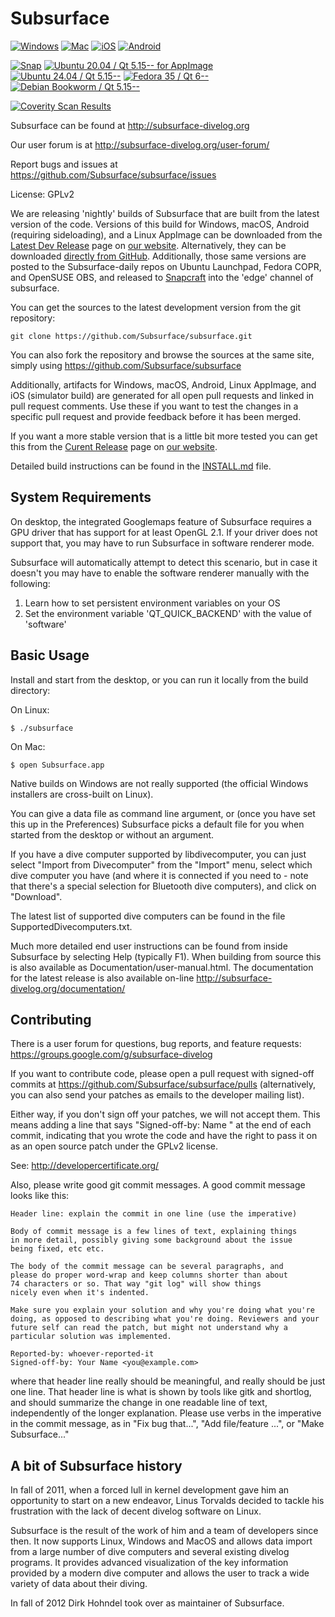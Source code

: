 # Subsurface

[![Windows](https://github.com/subsurface/subsurface/actions/workflows/windows.yml/badge.svg)](https://github.com/subsurface/subsurface/actions/workflows/windows.yml)
[![Mac](https://github.com/subsurface/subsurface/actions/workflows/mac.yml/badge.svg)](https://github.com/subsurface/subsurface/actions/workflows/mac.yml)
[![iOS](https://github.com/subsurface/subsurface/actions/workflows/ios.yml/badge.svg)](https://github.com/subsurface/subsurface/actions/workflows/ios.yml)
[![Android](https://github.com/subsurface/subsurface/actions/workflows/android.yml/badge.svg)](https://github.com/subsurface/subsurface/actions/workflows/android.yml)

[![Snap](https://github.com/subsurface/subsurface/actions/workflows/linux-snap.yml/badge.svg)](https://github.com/subsurface/subsurface/actions/workflows/linux-snap.yml)
[![Ubuntu 20.04 / Qt 5.15-- for AppImage](https://github.com/subsurface/subsurface/actions/workflows/linux-ubuntu-20.04-qt5-appimage.yml/badge.svg)](https://github.com/subsurface/subsurface/actions/workflows/linux-ubuntu-20.04-qt5-appimage.yml)
[![Ubuntu 24.04 / Qt 5.15--](https://github.com/subsurface/subsurface/actions/workflows/linux-ubuntu-24.04-qt5.yml/badge.svg)](https://github.com/subsurface/subsurface/actions/workflows/linux-ubuntu-24.04-qt5.yml)
[![Fedora 35 / Qt 6--](https://github.com/subsurface/subsurface/actions/workflows/linux-fedora-35-qt6.yml/badge.svg)](https://github.com/subsurface/subsurface/actions/workflows/linux-fedora-35-qt6.yml)
[![Debian Bookworm / Qt 5.15--](https://github.com/subsurface/subsurface/actions/workflows/linux-debian-bookworm-5.15.yml/badge.svg)](https://github.com/subsurface/subsurface/actions/workflows/linux-debian-bookworm-5.15.yml)

[![Coverity Scan Results](https://scan.coverity.com/projects/14405/badge.svg)](https://scan.coverity.com/projects/subsurface-divelog-subsurface)

Subsurface can be found at http://subsurface-divelog.org

Our user forum is at http://subsurface-divelog.org/user-forum/

Report bugs and issues at https://github.com/Subsurface/subsurface/issues

License: GPLv2

We are releasing 'nightly' builds of Subsurface that are built from the latest version of the code. Versions of this build for Windows, macOS, Android (requiring sideloading), and a Linux AppImage can be downloaded from the [Latest Dev Release](https://www.subsurface-divelog.org/latest-release/) page on [our website](https://www.subsurface-divelog.org/). Alternatively, they can be downloaded [directly from GitHub](https://github.com/subsurface/nightly-builds/releases). Additionally, those same versions are
posted to the Subsurface-daily repos on Ubuntu Launchpad, Fedora COPR, and
OpenSUSE OBS, and released to [Snapcraft](https://snapcraft.io/subsurface) into the 'edge' channel of subsurface.

You can get the sources to the latest development version from the git
repository:

```
git clone https://github.com/Subsurface/subsurface.git
```

You can also fork the repository and browse the sources at the same site,
simply using https://github.com/Subsurface/subsurface

Additionally, artifacts for Windows, macOS, Android, Linux AppImage, and iOS (simulator build) are generated for all open pull requests and linked in pull request comments. Use these if you want to test the changes in a specific pull request and provide feedback before it has been merged.

If you want a more stable version that is a little bit more tested you can get this from the [Curent Release](https://www.subsurface-divelog.org/current-release/) page on [our website](https://www.subsurface-divelog.org/).

Detailed build instructions can be found in the [INSTALL.md](/INSTALL.md) file.

## System Requirements

On desktop, the integrated Googlemaps feature of Subsurface requires a GPU
driver that has support for at least OpenGL 2.1. If your driver does not
support that, you may have to run Subsurface in software renderer mode.

Subsurface will automatically attempt to detect this scenario, but in case
it doesn't you may have to enable the software renderer manually with
the following:
1) Learn how to set persistent environment variables on your OS
2) Set the environment variable 'QT_QUICK_BACKEND' with the value of 'software'

## Basic Usage

Install and start from the desktop, or you can run it locally from the
build directory:

On Linux:

```
$ ./subsurface
```

On Mac:

```
$ open Subsurface.app
```

Native builds on Windows are not really supported (the official Windows
installers are cross-built on Linux).

You can give a data file as command line argument, or (once you have
set this up in the Preferences) Subsurface picks a default file for
you when started from the desktop or without an argument.

If you have a dive computer supported by libdivecomputer, you can just
select "Import from Divecomputer" from the "Import" menu, select which
dive computer you have (and where it is connected if you need to - note
that there's a special selection for Bluetooth dive computers), and click
on "Download".

The latest list of supported dive computers can be found in the file
SupportedDivecomputers.txt.

Much more detailed end user instructions can be found from inside
Subsurface by selecting Help (typically F1). When building from source
this is also available as Documentation/user-manual.html. The
documentation for the latest release is also available on-line
http://subsurface-divelog.org/documentation/

## Contributing

There is a user forum for questions, bug reports, and feature requests:
https://groups.google.com/g/subsurface-divelog

If you want to contribute code, please open a pull request with signed-off
commits at https://github.com/Subsurface/subsurface/pulls
(alternatively, you can also send your patches as emails to the developer
mailing list).

Either way, if you don't sign off your patches, we will not accept them.
This means adding a line that says "Signed-off-by: Name <email>" at the
end of each commit, indicating that you wrote the code and have the right
to pass it on as an open source patch under the GPLv2 license.

See: http://developercertificate.org/

Also, please write good git commit messages.  A good commit message
looks like this:

```
Header line: explain the commit in one line (use the imperative)

Body of commit message is a few lines of text, explaining things
in more detail, possibly giving some background about the issue
being fixed, etc etc.

The body of the commit message can be several paragraphs, and
please do proper word-wrap and keep columns shorter than about
74 characters or so. That way "git log" will show things
nicely even when it's indented.

Make sure you explain your solution and why you're doing what you're
doing, as opposed to describing what you're doing. Reviewers and your
future self can read the patch, but might not understand why a
particular solution was implemented.

Reported-by: whoever-reported-it
Signed-off-by: Your Name <you@example.com>
```

where that header line really should be meaningful, and really should be
just one line.  That header line is what is shown by tools like gitk and
shortlog, and should summarize the change in one readable line of text,
independently of the longer explanation. Please use verbs in the
imperative in the commit message, as in "Fix bug that...", "Add
file/feature ...", or "Make Subsurface..."

## A bit of Subsurface history

In fall of 2011, when a forced lull in kernel development gave him an
opportunity to start on a new endeavor, Linus Torvalds decided to tackle
his frustration with the lack of decent divelog software on Linux.

Subsurface is the result of the work of him and a team of developers since
then. It now supports Linux, Windows and MacOS and allows data import from
a large number of dive computers and several existing divelog programs. It
provides advanced visualization of the key information provided by a
modern dive computer and allows the user to track a wide variety of data
about their diving.

In fall of 2012 Dirk Hohndel took over as maintainer of Subsurface.
